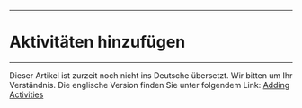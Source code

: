 ****
# Aktivitäten hinzufügen
---

Dieser Artikel ist zurzeit noch nicht ins Deutsche übersetzt. Wir bitten um Ihr Verständnis. Die englische Version finden Sie unter folgendem Link: [Adding Activities](https://help.toladata.com/en/toladata-course/lesson-3-new-program-setup/adding-activities.html)









